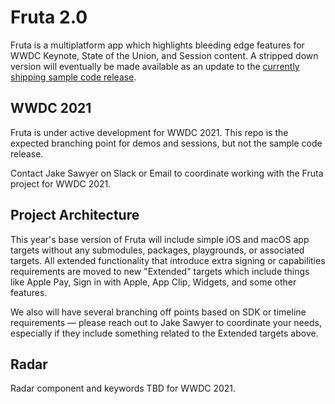 # Fruta 2.0 

Fruta is a multiplatform app which highlights bleeding edge features for WWDC Keynote, State of the Union, and Session content. A stripped down version will eventually be made available as an update to the [currently shipping sample code release](https://developer.apple.com/documentation/swiftui/fruta_building_a_feature-rich_app_with_swiftui).

## WWDC 2021

Fruta is under active development for WWDC 2021. This repo is the expected branching point for demos and sessions, but not the sample code release.

Contact Jake Sawyer on Slack or Email to coordinate working with the Fruta project for WWDC 2021.

## Project Architecture

This year's base version of Fruta will include simple iOS and macOS app targets without any submodules, packages, playgrounds, or associated targets. All extended functionality that introduce extra signing or capabilities requirements are moved to new "Extended" targets which include things like Apple Pay, Sign in with Apple, App Clip, Widgets, and some other features.

We also will have several branching off points based on SDK or timeline requirements — please reach out to Jake Sawyer to coordinate your needs, especially if they include something related to the Extended targets above.

## Radar

Radar component and keywords TBD for WWDC 2021.
